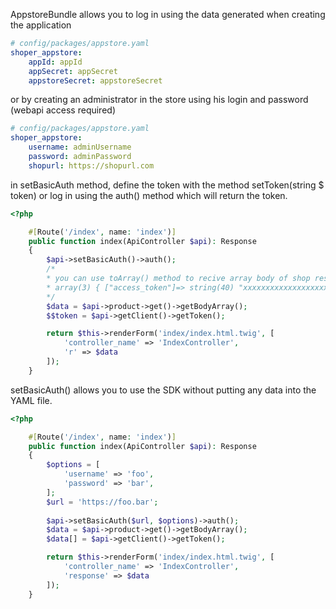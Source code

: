 AppstoreBundle allows you to log in using the data generated when creating the application
```yaml
# config/packages/appstore.yaml
shoper_appstore:
    appId: appId    
    appSecret: appSecret
    appstoreSecret: appstoreSecret
```
or by creating an administrator in the store using his login and password (webapi access required)
```yaml
# config/packages/appstore.yaml
shoper_appstore:
    username: adminUsername
    password: adminPassword
    shopurl: https://shopurl.com
```

in setBasicAuth method, define the token with the method setToken(string $ token) or log in using the auth() method which will return the token.
```php
<?php

    #[Route('/index', name: 'index')]
    public function index(ApiController $api): Response
    {
        $api->setBasicAuth()->auth();
        /* 
        * you can use toArray() method to recive array body of shop response:
        * array(3) { ["access_token"]=> string(40) "xxxxxxxxxxxxxxxxxxxxxxxxxxxxxxxxxxxxxxxx" ["expires_in"]=> int(2592000) ["token_type"]=> string(6) "bearer" } 
        */
        $data = $api->product->get()->getBodyArray();
        $$token = $api->getClient()->getToken();

        return $this->renderForm('index/index.html.twig', [
            'controller_name' => 'IndexController',
            'r' => $data
        ]);
    }
```

setBasicAuth() allows you to use the SDK without putting any data into the YAML file.
```php
<?php

    #[Route('/index', name: 'index')]
    public function index(ApiController $api): Response
    {
        $options = [
            'username' => 'foo',
            'password' => 'bar',
        ];
        $url = 'https://foo.bar';
        
        $api->setBasicAuth($url, $options)->auth();
        $data = $api->product->get()->getBodyArray();
        $data[] = $api->getClient()->getToken();

        return $this->renderForm('index/index.html.twig', [
            'controller_name' => 'IndexController',
            'response' => $data
        ]);
    }
```

